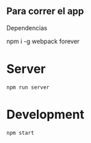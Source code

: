 ## Para correr el app

Dependencias

npm i -g webpack forever 

# Server 
`npm run server`

# Development
`npm start`